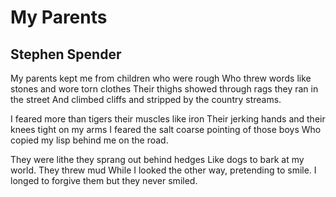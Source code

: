 # My Parents
## Stephen Spender
My parents kept me from children who were rough
Who threw words like stones and wore torn clothes
Their thighs showed through rags they ran in the street
And climbed cliffs and stripped by the country streams.

I feared more than tigers their muscles like iron
Their jerking hands and their knees tight on my arms
I feared the salt coarse pointing of those boys
Who copied my lisp behind me on the road.

They were lithe they sprang out behind hedges
Like dogs to bark at my world. They threw mud
While I looked the other way, pretending to smile.
I longed to forgive them but they never smiled.